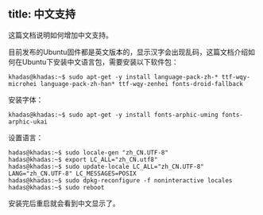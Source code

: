 title: 中文支持
---

这篇文档说明如何增加中文支持。

目前发布的Ubuntu固件都是英文版本的，显示汉字会出现乱码，这篇文档介绍如何在Ubuntu下安装中文语言包，需要安装以下软件包：
```
khadas@khadas:~$ sudo apt-get -y install language-pack-zh-* ttf-wqy-microhei language-pack-zh-han* ttf-wqy-zenhei fonts-droid-fallback
```

安装字体：

```
khadas@khadas:~$ sudo apt-get -y install fonts-arphic-uming fonts-arphic-ukai
```

设置语言：

```
hadas@khadas:~$ sudo locale-gen "zh_CN.UTF-8"
hadas@khadas:~$ export LC_ALL="zh_CN.utf8"
hadas@khadas:~$ sudo update-locale LC_ALL="zh_CN.UTF-8" LANG="zh_CN.UTF-8" LC_MESSAGES=POSIX
hadas@khadas:~$ sudo dpkg-reconfigure -f noninteractive locales
hadas@khadas:~$ sudo reboot
```

安装完后重启就会看到中文显示了。

